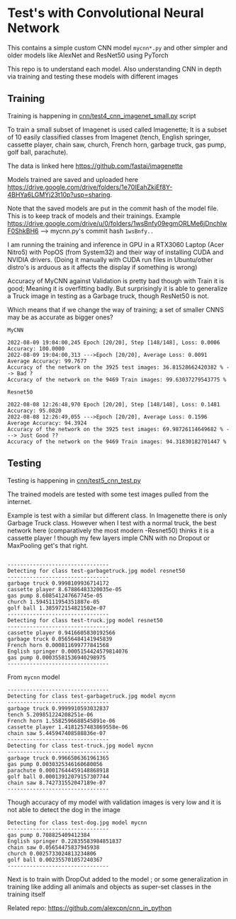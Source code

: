 # Test's with Convolutional Neural Network

This contains a simple custom CNN model `mycnn*.py` and other simpler and older models like AlexNet and ResNet50 using PyTorch

This repo is to understand each model. Also understanding CNN in depth via training and testing these models with different images 

## Training

Training is happening in [cnn/test4_cnn_imagenet_small.py](cnn/test4_cnn_imagenet_small.py) script

To train a small subset of Imagenet is used called Imagenette; It is a subset of 10 easily classified classes from 
Imagenet (tench, English springer, cassette player, chain saw, church, French horn, garbage truck, gas pump, golf ball, parachute).

The data is linked here https://github.com/fastai/imagenette

Models trained are saved and uploaded here https://drive.google.com/drive/folders/1e70lEahZkiEf8Y-4BHYa6LGMYj23t10p?usp=sharing. 

Note that the saved models are put in the commit hash of the model file. This is to keep track of models and their trainings. Example 
https://drive.google.com/drive/u/0/folders/1wsBnfy09egmORLMe6jDnchIwF0ShkBH6 --> mycnn.py's commit hash `1wsBnfy..`

I am running the training and inference in GPU in a RTX3060 Laptop (Acer Nitro5) with PopOS (from System32) and their way of installing CUDA and NVIDIA drivers. (Doing it manually with CUDA run files in Ubuntu/other distro's is arduous as it affects the display if something is wrong)

Accuracy of MyCNN against Validation is pretty bad though with Train it is good; Meaning it is overfitting badly. But surprisingly  it is able to generalize a Truck image in testing as a Garbage truck, though ResNet50 is not.

Which means that if we change the way of training; a set of smaller CNNS may be as accurate as bigger ones?

```
MyCNN

2022-08-09 19:04:00,245 Epoch [20/20], Step [148/148], Loss: 0.0006 Accuracy: 100.0000
2022-08-09 19:04:00,313 --->Epoch [20/20], Average Loss: 0.0091 Average Accuracy: 99.7677
Accuracy of the network on the 3925 test images: 36.81528662420382 % --> Bad ?
Accuracy of the network on the 9469 Train images: 99.63037279543775 %

Resnet50

2022-08-08 12:26:48,970 Epoch [20/20], Step [148/148], Loss: 0.1481 Accuracy: 95.0820
2022-08-08 12:26:49,055 --->Epoch [20/20], Average Loss: 0.1596 Average Accuracy: 94.3924
Accuracy of the network on the 3925 test images: 69.98726114649682 % ---> Just Good ??
Accuracy of the network on the 9469 Train images: 94.31830182701447 %
```

## Testing

Testing is happening in [cnn/test5_cnn_test.py](cnn/test5_cnn_test.py)

The trained models are tested with some test images pulled from the internet.

Example is test with a similar but different class. In Imagenette there is only Garbage Truck class. However when I test with a normal truck, the best network here (comparatively the most modern -Resnet50) thinks it is a cassette player ! though my few layers imple CNN with no Dropout or MaxPooling get's that right.

```

--------------------------------
Detecting for class test-garbagetruck.jpg model resnet50
--------------------------------
garbage truck 0.9998109936714172
cassette player 8.67886483320035e-05
gas pump 8.608541247667745e-05
church 1.5945111954351887e-05
golf ball 1.385972154821502e-07
--------------------------------
Detecting for class test-truck.jpg model resnet50
--------------------------------
cassette player 0.9416605830192566
garbage truck 0.05656484141945839
French horn 0.000811699777841568
English springer 0.0005154424579814076
gas pump 0.00035581536940298975
--------------------------------
```

From `mycnn` model

```
--------------------------------
Detecting for class test-garbagetruck.jpg model mycnn
--------------------------------
garbage truck 0.9999910593032837
tench 5.209851224208251e-06
French horn 1.5582596688545891e-06
cassette player 1.4181257483869558e-06
chain saw 5.445947408588836e-07
--------------------------------
Detecting for class test-truck.jpg model mycnn
--------------------------------
garbage truck 0.9966506361961365
gas pump 0.0030325346160680056
parachute 0.00017644459148868918
golf ball 0.00013912079157307744
chain saw 8.742731552047189e-07
--------------------------------
```
Though accuracy of my model with validation images is very low and it is not able to detect the dog in the image

```
Detecting for class test-dog.jpg model mycnn
--------------------------------
gas pump 0.708825409412384
English springer 0.22835583984851837
chain saw 0.05654475837945938
church 0.0025733024813234806
golf ball 0.002355701057240367
--------------------------------
```
Next is to train with DropOut added to the model ; or some generalization in training like adding all animals and objects as super-set classes in the training itself


 Related repo: https://github.com/alexcpn/cnn_in_python

 
 